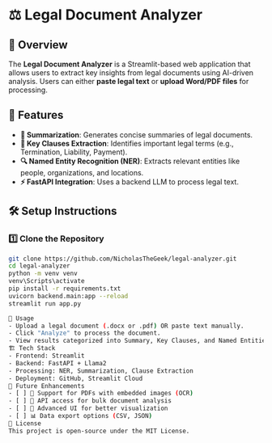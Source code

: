 # ⚖ Legal Document Analyzer

## 📜 Overview
The **Legal Document Analyzer** is a Streamlit-based web application that allows users to extract key insights from legal documents using AI-driven analysis. Users can either **paste legal text** or **upload Word/PDF files** for processing.

## 🚀 Features
- **📄 Summarization**: Generates concise summaries of legal documents.
- **📌 Key Clauses Extraction**: Identifies important legal terms (e.g., Termination, Liability, Payment).
- **🔍 Named Entity Recognition (NER)**: Extracts relevant entities like people, organizations, and locations.
- **⚡ FastAPI Integration**: Uses a backend LLM to process legal text.

## 🛠 Setup Instructions
### 1️⃣ Clone the Repository
```sh
git clone https://github.com/NicholasTheGeek/legal-analyzer.git
cd legal-analyzer
python -m venv venv
venv\Scripts\activate
pip install -r requirements.txt
uvicorn backend.main:app --reload
streamlit run app.py

📌 Usage
- Upload a legal document (.docx or .pdf) OR paste text manually.
- Click "Analyze" to process the document.
- View results categorized into Summary, Key Clauses, and Named Entities.
🏗 Tech Stack
- Frontend: Streamlit
- Backend: FastAPI + Llama2
- Processing: NER, Summarization, Clause Extraction
- Deployment: GitHub, Streamlit Cloud
🎯 Future Enhancements
- [ ] 📝 Support for PDFs with embedded images (OCR)
- [ ] 🚀 API access for bulk document analysis
- [ ] 🎨 Advanced UI for better visualization
- [ ] 📊 Data export options (CSV, JSON)
📜 License
This project is open-source under the MIT License.
